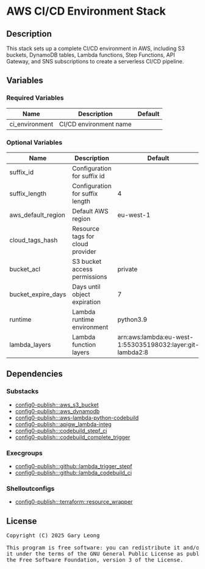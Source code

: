 # AWS CI/CD Environment Stack

## Description
This stack sets up a complete CI/CD environment in AWS, including S3 buckets, DynamoDB tables, Lambda functions, Step Functions, API Gateway, and SNS subscriptions to create a serverless CI/CD pipeline.

## Variables

### Required Variables
| Name | Description | Default |
|------|-------------|---------|
| ci_environment | CI/CD environment name | &nbsp; |

### Optional Variables
| Name | Description | Default |
|------|-------------|---------|
| suffix_id | Configuration for suffix id | &nbsp; |
| suffix_length | Configuration for suffix length | 4 |
| aws_default_region | Default AWS region | eu-west-1 |
| cloud_tags_hash | Resource tags for cloud provider | &nbsp; |
| bucket_acl | S3 bucket access permissions | private |
| bucket_expire_days | Days until object expiration | 7 |
| runtime | Lambda runtime environment | python3.9 |
| lambda_layers | Lambda function layers | arn:aws:lambda:eu-west-1:553035198032:layer:git-lambda2:8 |

## Dependencies

### Substacks
- [config0-publish:::aws_s3_bucket](http://config0.http.redirects.s3-website-us-east-1.amazonaws.com/assets/stacks/config0-publish/aws_s3_bucket/default)
- [config0-publish:::aws_dynamodb](http://config0.http.redirects.s3-website-us-east-1.amazonaws.com/assets/stacks/config0-publish/aws_dynamodb/default)
- [config0-publish:::aws-lambda-python-codebuild](http://config0.http.redirects.s3-website-us-east-1.amazonaws.com/assets/stacks/config0-publish/aws-lambda-python-codebuild/default)
- [config0-publish:::apigw_lambda-integ](http://config0.http.redirects.s3-website-us-east-1.amazonaws.com/assets/stacks/config0-publish/apigw_lambda-integ/default)
- [config0-publish:::codebuild_stepf_ci](http://config0.http.redirects.s3-website-us-east-1.amazonaws.com/assets/stacks/config0-publish/codebuild_stepf_ci/default)
- [config0-publish:::codebuild_complete_trigger](http://config0.http.redirects.s3-website-us-east-1.amazonaws.com/assets/stacks/config0-publish/codebuild_complete_trigger/default)

### Execgroups
- [config0-publish:::github::lambda_trigger_stepf](http://config0.http.redirects.s3-website-us-east-1.amazonaws.com/assets/exec/groups/config0-publish/github/lambda_trigger_stepf/default)
- [config0-publish:::github::lambda_codebuild_ci](http://config0.http.redirects.s3-website-us-east-1.amazonaws.com/assets/exec/groups/config0-publish/github/lambda_codebuild_ci/default)

### Shelloutconfigs
- [config0-publish:::terraform::resource_wrapper](http://config0.http.redirects.s3-website-us-east-1.amazonaws.com/assets/shelloutconfigs/config0-publish/terraform/resource_wrapper/default)

## License
<pre>
Copyright (C) 2025 Gary Leong <gary@config0.com>

This program is free software: you can redistribute it and/or modify
it under the terms of the GNU General Public License as published by
the Free Software Foundation, version 3 of the License.
</pre>
